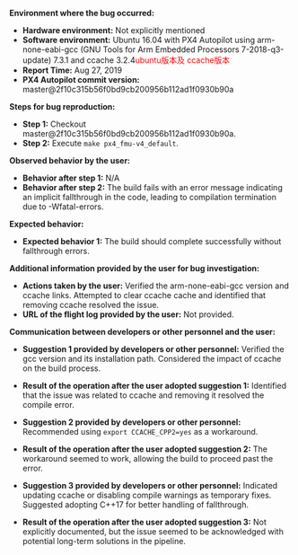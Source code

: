 **Environment where the bug occurred:**

- **Hardware environment:** Not explicitly mentioned
- **Software environment:** Ubuntu 16.04 with PX4 Autopilot using arm-none-eabi-gcc (GNU Tools for Arm Embedded Processors 7-2018-q3-update) 7.3.1 and ccache 3.2.4<font color='red'>ubuntu版本及 ccache版本</font>
- **Report Time:** Aug 27, 2019
- **PX4 Autopilot commit version:** master@2f10c315b56f0bd9cb200956b112ad1f0930b90a

**Steps for bug reproduction:**

- **Step 1:** Checkout master@2f10c315b56f0bd9cb200956b112ad1f0930b90a.
- **Step 2:** Execute `make px4_fmu-v4_default`.

**Observed behavior by the user:**

- **Behavior after step 1:** N/A
- **Behavior after step 2:** The build fails with an error message indicating an implicit fallthrough in the code, leading to compilation termination due to -Wfatal-errors.

**Expected behavior:**

- **Expected behavior 1:** The build should complete successfully without fallthrough errors.

**Additional information provided by the user for bug investigation:**

- **Actions taken by the user:** Verified the arm-none-eabi-gcc version and ccache links. Attempted to clear ccache cache and identified that removing ccache resolved the issue.
- **URL of the flight log provided by the user:** Not provided.

**Communication between developers or other personnel and the user:**

- **Suggestion 1 provided by developers or other personnel:** Verified the gcc version and its installation path. Considered the impact of ccache on the build process.
- **Result of the operation after the user adopted suggestion 1:** Identified that the issue was related to ccache and removing it resolved the compile error.

- **Suggestion 2 provided by developers or other personnel:** Recommended using `export CCACHE_CPP2=yes` as a workaround.
- **Result of the operation after the user adopted suggestion 2:** The workaround seemed to work, allowing the build to proceed past the error.

- **Suggestion 3 provided by developers or other personnel:** Indicated updating ccache or disabling compile warnings as temporary fixes. Suggested adopting C++17 for better handling of fallthrough.
- **Result of the operation after the user adopted suggestion 3:** Not explicitly documented, but the issue seemed to be acknowledged with potential long-term solutions in the pipeline.
